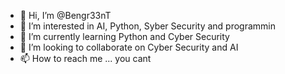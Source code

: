 - 👋 Hi, I’m @Bengr33nT
- 👀 I’m interested in AI, Python, Syber Security and programmin
- 🌱 I’m currently learning Python and Cyber Security
- 💞️ I’m looking to collaborate on Cyber Security and AI
- 📫 How to reach me ... you cant

<!---
Bengr33nT/Bengr33nT is a ✨ special ✨ repository because its `README.md` (this file) appears on your GitHub profile.
You can click the Preview link to take a look at your changes.
--->
